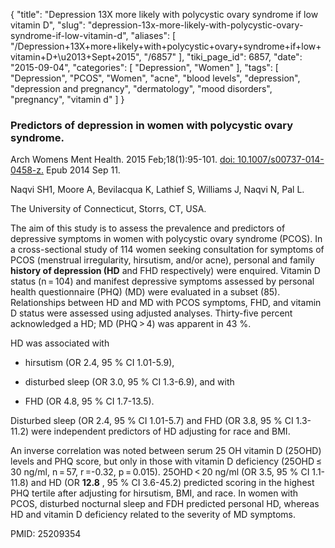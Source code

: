 {
    "title": "Depression 13X more likely with polycystic ovary syndrome if low vitamin D",
    "slug": "depression-13x-more-likely-with-polycystic-ovary-syndrome-if-low-vitamin-d",
    "aliases": [
        "/Depression+13X+more+likely+with+polycystic+ovary+syndrome+if+low+vitamin+D+\u2013+Sept+2015",
        "/6857"
    ],
    "tiki_page_id": 6857,
    "date": "2015-09-04",
    "categories": [
        "Depression",
        "Women"
    ],
    "tags": [
        "Depression",
        "PCOS",
        "Women",
        "acne",
        "blood levels",
        "depression",
        "depression and pregnancy",
        "dermatology",
        "mood disorders",
        "pregnancy",
        "vitamin d"
    ]
}


### Predictors of depression in women with polycystic ovary syndrome.

Arch Womens Ment Health. 2015 Feb;18(1):95-101. [doi: 10.1007/s00737-014-0458-z.](https://doi.org/10.1007/s00737-014-0458-z.) Epub 2014 Sep 11.

Naqvi SH1, Moore A, Bevilacqua K, Lathief S, Williams J, Naqvi N, Pal L.

The University of Connecticut, Storrs, CT, USA.

The aim of this study is to assess the prevalence and predictors of depressive symptoms in women with polycystic ovary syndrome (PCOS). In a cross-sectional study of 114 women seeking consultation for symptoms of PCOS (menstrual irregularity, hirsutism, and/or acne), personal and family  **history of depression (HD**  and FHD respectively) were enquired. Vitamin D status (n = 104) and manifest depressive symptoms assessed by personal health questionnaire (PHQ) (MD) were evaluated in a subset (85). Relationships between HD and MD with PCOS symptoms, FHD, and vitamin D status were assessed using adjusted analyses. Thirty-five percent acknowledged a HD; MD (PHQ > 4) was apparent in 43 %. 

HD was associated with 

* hirsutism (OR 2.4, 95 % CI 1.01-5.9), 

* disturbed sleep (OR 3.0, 95 % CI 1.3-6.9), and with

* FHD (OR 4.8, 95 % CI 1.7-13.5). 

Disturbed sleep (OR 2.4, 95 % CI 1.01-5.7) and FHD (OR 3.8, 95 % CI 1.3-11.2) were independent predictors of HD adjusting for race and BMI. 

An inverse correlation was noted between serum 25 OH vitamin D (25OHD) levels and PHQ score, but only in those with vitamin D deficiency (25OHD ≤ 30 ng/ml, n = 57, r =-0.32, p = 0.015). 25OHD < 20 ng/ml (OR 3.5, 95 % CI 1.1-11.8) and HD (OR  **12.8** , 95 % CI 3.6-45.2) predicted scoring in the highest PHQ tertile after adjusting for hirsutism, BMI, and race. In women with PCOS, disturbed nocturnal sleep and FDH predicted personal HD, whereas HD and vitamin D deficiency related to the severity of MD symptoms.

PMID: 25209354